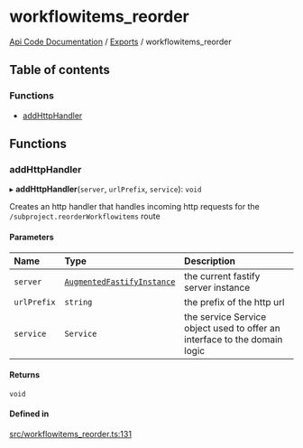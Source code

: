 # workflowitems\_reorder
 
[Api Code Documentation](../README.md) / [Exports](../modules.md) / workflowitems\_reorder

## Table of contents

### Functions

- [addHttpHandler](workflowitems_reorder.md#addhttphandler)

## Functions

### addHttpHandler

▸ **addHttpHandler**(`server`, `urlPrefix`, `service`): `void`

Creates an http handler that handles incoming http requests for the `/subproject.reorderWorkflowitems` route

#### Parameters

| Name | Type | Description |
| :------ | :------ | :------ |
| `server` | [`AugmentedFastifyInstance`](../interfaces/types.AugmentedFastifyInstance.md) | the current fastify server instance |
| `urlPrefix` | `string` | the prefix of the http url |
| `service` | `Service` | the service Service object used to offer an interface to the domain logic |

#### Returns

`void`

#### Defined in

[src/workflowitems_reorder.ts:131](https://github.com/openkfw/TruBudget/blob/90402cb/api/src/workflowitems_reorder.ts#L131)

